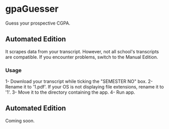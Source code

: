# gpaGuesser
Guess your prospective CGPA.
## Automated Edition
It scrapes data from your transcript. However, not all school's transcripts are compatible. If you encounter problems, switch to the Manual Edition.
### Usage
1- Download your transcript while ticking the "SEMESTER NO" box.
2- Rename it to '1.pdf'. If your OS is not displaying file extensions, rename it to '1'.
3- Move it to the directory containing the app.
4- Run app.
## Automated Edition
Coming soon.
